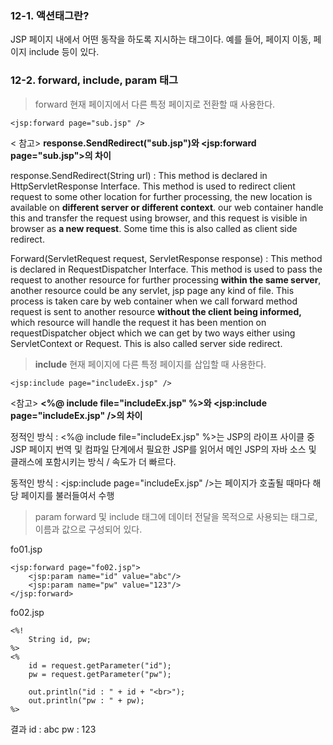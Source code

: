### 12-1. 액션태그란?
JSP 페이지 내에서 어떤 동작을 하도록 지시하는 태그이다. 예를 들어, 페이지 이동, 페이지 include 등이 있다.

### 12-2. forward, include, param 태그

> forward
현재 페이지에서 다른 특정 페이지로 전환할 때 사용한다.

    <jsp:forward page="sub.jsp" />

< 참고>
**response.SendRedirect("sub.jsp")와 <jsp:forward page="sub.jsp">의 차이**

response.SendRedirect(String url)
: This method is declared in HttpServletResponse Interface. 
This method is used to redirect client request to some other location for further processing, the new location is available on **different server or different context**. our web container handle this and transfer the request using browser, and this request is visible in browser as **a new request**. Some time this is also called as client side redirect.  

Forward(ServletRequest request, ServletResponse response)
: This method is declared in  RequestDispatcher Interface.
This method is used to pass the request to another resource for further processing **within the same server**, another resource could be any servlet, jsp page any kind of file. This process is taken care by web container when we call forward method request is sent to another resource **without the client being informed,** which resource will handle the request it has been mention on requestDispatcher object which we can get by two ways either using ServletContext or Request. This is also called server side redirect.

>**include**
현재  페이지에 다른 특정 페이지를 삽입할 때 사용한다.

    <jsp:include page="includeEx.jsp" />

<참고>
**<%@ include file="includeEx.jsp" %>와 <jsp:include page="includeEx.jsp" />의 차이**

정적인 방식 : <%@ include file="includeEx.jsp" %>는 JSP의 라이프 사이클 중 JSP 페이지 번역 및 컴파일 단계에서 필요한 JSP를 읽어서 메인 JSP의 자바 소스 및 클래스에 포함시키는 방식 / 속도가 더 빠르다.

동적인 방식 : <jsp:include page="includeEx.jsp" />는 페이지가 호출될 때마다 해당 페이지를 불러들여서 수행

> param
forward 및 include 태그에 데이터 전달을 목적으로 사용되는 태그로, 이름과 값으로 구성되어 있다.

fo01.jsp

	<jsp:forward page="fo02.jsp">
		<jsp:param name="id" value="abc"/>
		<jsp:param name="pw" value="123"/>
	</jsp:forward>

fo02.jsp

	<%!
		String id, pw;
	%>
	<%
		id = request.getParameter("id");
		pw = request.getParameter("pw");
		
		out.println("id : " + id + "<br>");
		out.println("pw : " + pw);
	%>

결과 
id : abc
pw : 123


<!--stackedit_data:
eyJoaXN0b3J5IjpbMTIzNTE4NDk5NywtMTY0NzkyMTY0MSwtMT
gyNjgxOTUzMiwtMTA2NzAwNjk1MV19
-->